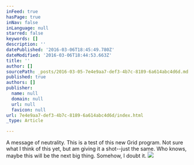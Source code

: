 ```yaml
---
inFeed: true
hasPage: true
inNav: false
inLanguage: null
starred: false
keywords: []
description: ''
datePublished: '2016-03-06T18:45:49.780Z'
dateModified: '2016-03-06T18:44:53.663Z'
title: ''
author: []
sourcePath: _posts/2016-03-05-7e4e9aa7-def3-4b7c-8189-6a614abc4d6d.md
published: true
authors: []
publisher:
  name: null
  domain: null
  url: null
  favicon: null
url: 7e4e9aa7-def3-4b7c-8189-6a614abc4d6d/index.html
_type: Article

---
```

A message of neutrality.  This is a test of this new Grid program. Not sure what I think of this yet, but am giving it a shot--just the same. Who knows, maybe this will be the next big thing.  Somehow, I doubt it. ![](https://the-grid-user-content.s3-us-west-2.amazonaws.com/917264af-b39e-42d9-b860-245b7ff9c8b2.jpg)